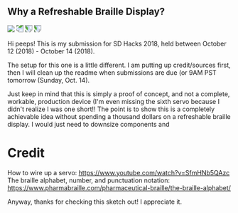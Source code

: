 ## Why a Refreshable Braille Display?

<img src="refreshableBrailleDisplay.gif" />
<img src="refreshableBrailleDisplayFront.jpg" style="transform:rotate(180deg);" />
<img src="refreshableBrailleDisplayTop.jpg" style="transform:rotate(90deg);" />
<img src="refreshableBrailleDisplayBack.jpg" style="transform:rotate(90deg);" />

Hi peeps! This is my submission for SD Hacks 2018, held between October 12 (2018) - October 14 (2018).

The setup for this one is a little different. I am putting up credit/sources first, then I will clean up the readme when submissions are due (or 9AM PST tomorrow (Sunday, Oct. 14).

Just keep in mind that this is simply a proof of concept, and not a complete, workable, production device (I'm even missing the sixth servo because I didn't realize I was one short!! The point is to show this is a completely achievable idea without spending a thousand dollars on a refreshable braille display. I would just need to downsize components and 




# Credit

How to wire up a servo: https://www.youtube.com/watch?v=SfmHNb5QAzc <br/>
The braille alphabet, number, and punctuation notation: https://www.pharmabraille.com/pharmaceutical-braille/the-braille-alphabet/

Anyway, thanks for checking this sketch out! I appreciate it.
